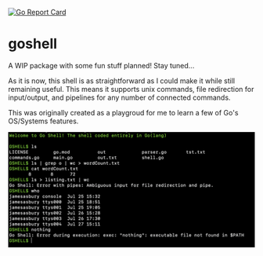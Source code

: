 [![Go Report Card](https://goreportcard.com/badge/github.com/jasbury1/goshell)](https://goreportcard.com/report/github.com/jasbury1/goshell)
# goshell

A WIP package with some fun stuff planned! Stay tuned...

As it is now, this shell is as straightforward as I could make it while still remaining useful. This means it supports unix commands, file redirection for input/output, and pipelines for any number of connected commands.

This was originally created as a playgroud for me to learn a few of Go's OS/Systems features.

![alt text](https://github.com/jasbury1/goshell/blob/master/demo:images/Screen%20Shot%202020-07-30%20at%205.37.12%20PM.png)
